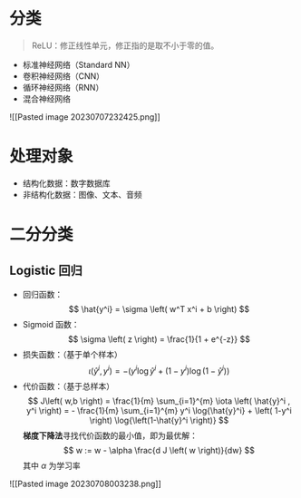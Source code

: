 # 分类

> ReLU：修正线性单元，修正指的是取不小于零的值。

- 标准神经网络（Standard NN）
- 卷积神经网络（CNN）
- 循环神经网络（RNN）
- 混合神经网络

![[Pasted image 20230707232425.png]]

# 处理对象

- 结构化数据：数字数据库
- 非结构化数据：图像、文本、音频

# 二分分类

## Logistic 回归

- 回归函数： 
$$ \hat{y^i} = \sigma \left(  w^T x^i + b \right) $$
- Sigmoid 函数：
$$ \sigma \left(  z \right) = \frac{1}{1 + e^{-z}} $$
- 损失函数：（基于单个样本）
$$ \iota \left(  \hat{y}^i,y^i \right) = 
-\Big(  y^i \log{\hat{y}^i} + \left( 1-y^i \right) \log{\left( 1-\hat{y}^i \right)} \Big) $$
- 代价函数：（基于总样本）
$$ J\left( w,b \right) = 
\frac{1}{m} \sum_{i=1}^{m} \iota \left( \hat{y}^i , y^i \right) 
= - \frac{1}{m} \sum_{i=1}^{m} y^i \log{\hat{y}^i} + \left( 1-y^i \right) \log{\left(1-\hat{y}^i \right)} $$
**梯度下降法**寻找代价函数的最小值，即为最优解：
$$ w := w - \alpha \frac{d J \left( w \right)}{dw} $$
其中 $\alpha$ 为学习率

![[Pasted image 20230708003238.png]]
